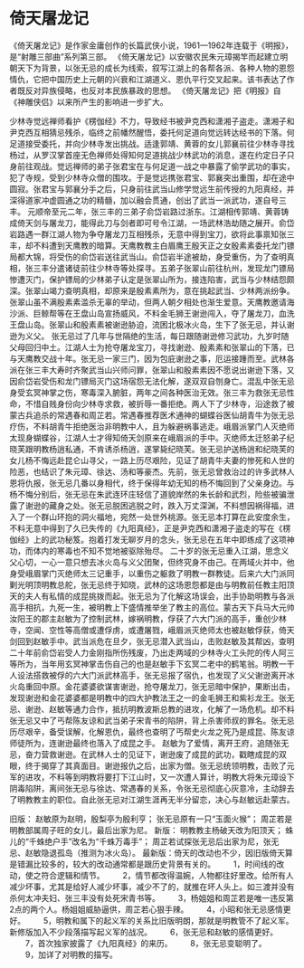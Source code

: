#  倚天屠龙记

《倚天屠龙记》是作家金庸创作的长篇武侠小说，1961—1962年连载于《明报》，是“射雕三部曲”系列第三部。
《倚天屠龙记》以安徽农民朱元璋揭竿而起建立明朝天下为背景，以张无忌的成长为线索，叙写江湖上的各帮各派、各种人物的恩怨情仇，它把中国历史上元朝的兴衰和江湖道义、恩仇平行交叉起来。该书表达了作者既反对异族侵略，也反对本民族暴政的思想。
《倚天屠龙记》把《明报》自《神雕侠侣》以来所产生的影响进一步扩大。

少林寺觉远禅师看护《楞伽经》不力，导致经书被尹克西和潇湘子盗走。潇湘子和尹克西互相猜忌残杀，临终之前幡然醒悟，委托何足道向觉远转达经书的下落。何足道接受委托，并向少林寺发出挑战。适逢郭靖、黄蓉的女儿郭襄前往少林寺寻找杨过，从罗汉掌首座无色禅师处得知何足道挑战少林武功的消息，遂在约定日子只身前往观战。觉远禅师的弟子张君宝在与何足道一战之中暴露了偷学武功的事实，犯了寺规，受到少林寺众僧的围攻。于是觉远携张君宝、郭襄突出重围，却在途中圆寂。张君宝与郭襄分手之后，只身前往武当山修学觉远生前传授的九阳真经，并深得道家冲虚圆通之功的精髓，加以融会贯通，创出了武当一派武功，遂自号三丰。
元顺帝至元二年，张三丰的三弟子俞岱岩路过浙东。江湖相传郭靖、黄蓉铸成倚天剑与屠龙刀，能得此刀与剑者即可号令江湖，一场武林浩劫随之展开。俞岱岩路遇一群江湖人物为争夺屠龙刀互相残杀，无意中得到宝刀，欲将此事禀知张三丰，却不料遭到天鹰教的暗算。天鹰教教主白眉鹰王殷天正之女殷素素委托龙门镖局都大锦，将受伤的俞岱岩送往武当山。俞岱岩半途被劫，身受重伤，为了查明真相，张三丰分遣诸徒前往少林寺等处探寻。五弟子张翠山前往杭州，发现龙门镖局惨遭灭门，保护镖局的少林弟子认定是张翠山所为，接连陷害，武当与少林结怨颇深。张翠山竭力查明真相，却原来是殷素素所为，意在挑起武当、少林两派纷争。张翠山虽不满殷素素滥杀无辜的举动，但两人朝夕相处也渐生爱意。天鹰教邀请海沙派、巨鲸帮等在王盘山岛宣扬威风，不料金毛狮王谢逊闯入，夺了屠龙刀，血洗王盘山岛。张翠山和殷素素被谢逊胁迫，流困北极冰火岛，生下了张无忌，并认谢逊为义父。
张无忌过了几年与世隔绝的生活，每日跟随谢逊修习武功，九岁时随父母回归中土。江湖人士为抢夺屠龙宝刀，寻找谢逊、殷素素和张翠山的下落，已与天鹰教交战十年。张无忌一家三门，因为包庇谢逊之事，厄运接踵而至。武林各派在张三丰大寿时齐聚武当山兴师问罪，张翠山和殷素素因不愿说出谢逊下落，又因俞岱岩受伤和龙门镖局灭门这场宿怨无法化解，遂双双自刎身亡。混乱中张无忌身受玄冥神掌之伤，寒毒深入腑脏，两年之间各种医治无效。张三丰为救张无忌性命，不惜自贱身份向少林寺求救，被折辱一番拒绝。两人下了少林寺，沿途救了被蒙古兵追杀的常遇春和周芷若。常遇春推荐医术通神的蝴蝶谷医仙胡青牛为张无忌疗伤，不料胡青牛拒绝医治非明教中人，且为躲避祸事逃走。峨眉派掌门人灭绝师太现身蝴蝶谷，江湖人士才得知倚天剑原来在峨眉派的手中。灭绝师太迁怒弟子纪晓芙跟明教杨逍私通，不肯诱杀杨逍，遂掌毙纪晓芙。张无忌护送杨逍和纪晓芙的女儿杨不悔远赴昆仑山寻父，一路上历尽艰险，见证了胡青牛夫妻的惨死和人世的险恶，也结识了朱元璋、徐达、汤和等豪杰。先前，张无忌曾救治过的许多武林人恩将仇报，张无忌几番以身相代，终于保得年幼无知的杨不悔回到了父亲身边。与杨不悔分别后，张无忌在朱武连环庄轻信了道貌岸然的朱长龄和武烈，险些被骗泄露了谢逊的藏身之处。张无忌脱困逃脱之时，跌入万丈深渊，不料想因祸得福，进入了一个群山环抱的洞火福地，宛然一处世外桃源。张无忌本打算在此安度余生，不料无意中得到了久已失传的《九阳真经》，正是尹克西和潇湘子盗走的写在《楞伽经》上的武功秘笈。抱着打发无聊岁月的念头，张无忌在五年中即练成了这项神功，而体内的寒毒也不知不觉地被驱除殆尽。
二十岁的张无忌重入江湖，思念义父心切，一心一意只想去冰火岛与义父团聚，但终究身不由己。在两域火并中，他身受峨眉掌门灭绝师太三记重手，以重伤之躯救了明教一群教徒。后来六大门派同剿光明顶明教总舵，张无忌终于知晓，武林的这场恩怨都是由与明教前任教主阳顶天的夫人有私情的成昆挑拨而起。张无忌为了化解这场误会，出手协助明教与各派高手相抗，九死一生，被明教上下盛情推举坐了教主的高位。蒙古天下兵马大元帅汝阳王的郡主赵敏为了控制武林，嫁祸明教，俘获了六大门派的高手，重创少林寺，空闻、空性等高僧或遭俘虏，或遭屠戮，峨眉派灭绝师太也被赵敏俘获，倚天剑回到赵敏手中。武当派危在旦夕，张无忌潜入武当山，击败赵敏及其帮凶，查明二十年前俞岱岩受人力金刚指所伤残废，乃出走两域的少林寺火工头陀的传人阿三等所为，当年用玄冥神掌击伤自己的也是赵敏手下玄冥二老中的鹤笔翁。明教一干人设法搭救被俘的六大门派武林高手，张无忌报了宿仇，也发现了义父谢逊离开冰火岛重回中原。金花婆婆欲谋害谢逊，抢夺屠龙刀，张无忌暗中保护，果断出击，发现谢逊和金花婆婆都是明教中的四大护教法王之一的金毛狮王和紫衫龙王。张无忌、谢逊、赵敏等通力合作，抵抗明教波斯总教的进攻，化解了一场危机。却不料张无忌又中了丐帮陈友谅和武当弟子宋青书的陷阱，背上杀害师叔的罪名。张无忌历尽艰辛，备受误解，化解恩仇，最终也查明了丐帮史火龙之死乃是成昆、陈友谅师徒所为，连谢逊最终也落入了成昆之手。
赵敏为了爱情，离开王府，追随张无忌，奋力营救谢逊。在武林人士的见证下，谢逊废了成昆的武功，戳瞎成昆的双眼，终于揭穿了其真面目。谢逊报仇之后，出家为僧。张无忌统领明教，击败了元军的进攻，不料等到明教将要打下江山时，又一次遭人算计，明教大将朱元璋设下阴毒陷阱，离间张无忌与徐达、常遇春的关系，令张无忌彻底心灰意冷，主动辞去了明教教主的职位。自此张无忌对江湖生涯再无半分留恋，决心与赵敏远赴蒙古。

旧版：
赵敏原为赵明，殷梨亭为殷利亨；
张无忌原有一只“玉面火猴”；
周芷若是明教部属周子旺的女儿，最后出家为尼。
新版：
明教教主杨破天改为阳顶天；
蛛儿的“千蛛绝户手”改名为“千蛛万毒手”；
周芷若试探张无忌后出家为尼，张无忌、赵敏隐退孤岛（推测为冰火岛）。
最新版：倚天的改动也不少，因旧版倚天算是错漏比较多的，较大的改动通常都是跟历史背景有关的。
　　1，时间线的改动，使之符合逻辑和情节。
　　2，情节都改得温婉，人物都往好里改。给所有人减少坏事，尤其是给好人减少坏事，减少不了的，就推在坏人头上。如三渡并没有杀何太冲夫妇、张三丰没有处死宋青书等。
　　3，杨姐姐和周芷若是唯一违反第2点的两个人。杨姐姐威胁逼供，周芷若心狠手辣。
　　4，小昭和张无忌感情更好。
　　5，明教和属下的起义军的关系比旧版明朗，那就是明教管不了起义军。新修版加入不少段落描写起义军的战况。
　　6，张无忌和赵敏的感情更好。
　　7，首次独家披露了《九阳真经》的来历。
　　8，张无忌变聪明了。
　　9，加详了对明教的描写。